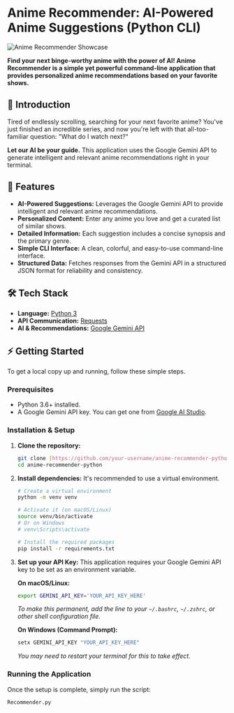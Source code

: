 # Anime Recommender: AI-Powered Anime Suggestions (Python CLI)

![Anime Recommender Showcase](https://placehold.co/1200x600/1a202c/9f7aea?text=Python%20Anime%20Recommender)

**Find your next binge-worthy anime with the power of AI! Anime Recommender is a simple yet powerful command-line application that provides personalized anime recommendations based on your favorite shows.**

## 👋 Introduction

Tired of endlessly scrolling, searching for your next favorite anime? You've just finished an incredible series, and now you're left with that all-too-familiar question: "What do I watch next?"

**Let our AI be your guide.** This application uses the Google Gemini API to generate intelligent and relevant anime recommendations right in your terminal.

## 🌟 Features

* **AI-Powered Suggestions:** Leverages the Google Gemini API to provide intelligent and relevant anime recommendations.
* **Personalized Content:** Enter any anime you love and get a curated list of similar shows.
* **Detailed Information:** Each suggestion includes a concise synopsis and the primary genre.
* **Simple CLI Interface:** A clean, colorful, and easy-to-use command-line interface.
* **Structured Data:** Fetches responses from the Gemini API in a structured JSON format for reliability and consistency.

## 🛠️ Tech Stack

* **Language:** [Python 3](https://www.python.org/)
* **API Communication:** [Requests](https://pypi.org/project/requests/)
* **AI & Recommendations:** [Google Gemini API](https://ai.google.dev/)

## ⚡ Getting Started

To get a local copy up and running, follow these simple steps.

### Prerequisites

* Python 3.6+ installed.
* A Google Gemini API key. You can get one from [Google AI Studio](https://ai.google.dev/).

### Installation & Setup

1.  **Clone the repository:**
    ```sh
    git clone [https://github.com/your-username/anime-recommender-python.git](https://github.com/your-username/anime-recommender-python.git)
    cd anime-recommender-python
    ```

2.  **Install dependencies:**
    It's recommended to use a virtual environment.
    ```sh
    # Create a virtual environment
    python -m venv venv

    # Activate it (on macOS/Linux)
    source venv/bin/activate
    # Or on Windows
    # venv\Scripts\activate

    # Install the required packages
    pip install -r requirements.txt
    ```

3.  **Set up your API Key:**
    This application requires your Google Gemini API key to be set as an environment variable.

    **On macOS/Linux:**
    ```sh
    export GEMINI_API_KEY='YOUR_API_KEY_HERE'
    ```
    *To make this permanent, add the line to your `~/.bashrc`, `~/.zshrc`, or other shell configuration file.*

    **On Windows (Command Prompt):**
    ```sh
    setx GEMINI_API_KEY "YOUR_API_KEY_HERE"
    ```
    *You may need to restart your terminal for this to take effect.*

### Running the Application

Once the setup is complete, simply run the script:
```sh
Recommender.py
